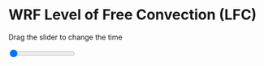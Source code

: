 <h1>WRF Level of Free Convection (LFC)</h1>
<p>Drag the slider to change the time</p>

<div class="slidecontainer">
<input oninput='setImage(this)' class="slider" type="range" min="0" max="5" value="0" step="1" />
<img id='img'/>
</div>

<script>
var img = document.getElementById('img');
var img_array = ['/assets/images/wrf/lc_wrfout_d01_2020-07-19_12:00:00.png',
'/assets/images/wrf/lc_wrfout_d01_2020-07-19_13:00:00.png',
'/assets/images/wrf/lc_wrfout_d01_2020-07-19_14:00:00.png',
'/assets/images/wrf/lc_wrfout_d01_2020-07-19_15:00:00.png',
'/assets/images/wrf/lc_wrfout_d01_2020-07-19_16:00:00.png',];
function setImage(obj)
{
        var value = obj.value;
        img.src = img_array[value];

}
</script>
